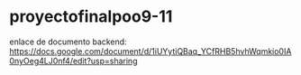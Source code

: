 # proyectofinalpoo9-11
enlace de documento backend:
https://docs.google.com/document/d/1iUYytiQBaq_YCfRHB5hvhWqmkio0IA0nyOeg4LJ0nf4/edit?usp=sharing
